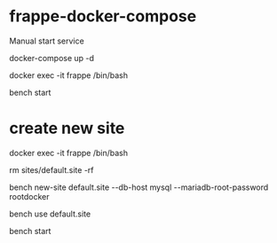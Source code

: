 # frappe-docker-compose

Manual start service

 docker-compose up -d
 
 docker exec -it frappe /bin/bash
 
 bench start

# create new site

docker exec -it frappe /bin/bash

rm sites/default.site -rf

bench new-site default.site --db-host mysql --mariadb-root-password rootdocker

bench use default.site

bench start
